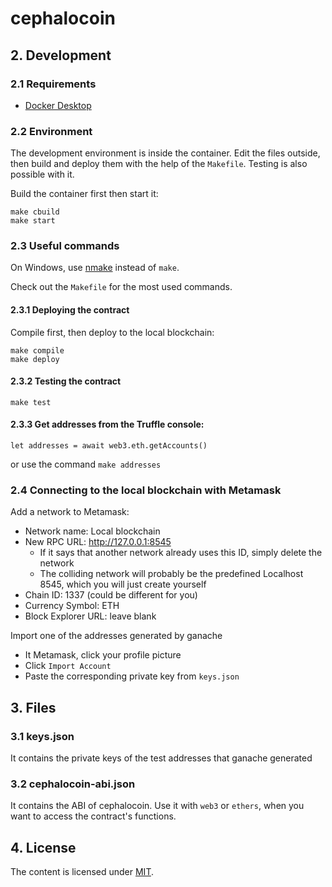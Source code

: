 # cephalocoin

## 2. Development
### 2.1 Requirements

- [Docker Desktop](https://www.docker.com/products/docker-desktop)

### 2.2 Environment

The development environment is inside the container. Edit the files outside, then build and deploy them with the help of the `Makefile`.
Testing is also possible with it.

Build the container first then start it:

```
make cbuild
make start
```

### 2.3 Useful commands

On Windows, use [nmake](https://docs.microsoft.com/en-us/cpp/build/reference/nmake-reference?view=msvc-160&viewFallbackFrom=vs-2019) instead of `make`.

Check out the `Makefile` for the most used commands.

#### 2.3.1 Deploying the contract

Compile first, then deploy to the local blockchain:

```
make compile
make deploy
```

#### 2.3.2 Testing the contract

```
make test
```

#### 2.3.3 Get addresses from the Truffle console:

```
let addresses = await web3.eth.getAccounts()
```

or use the command `make addresses`

### 2.4 Connecting to the local blockchain with Metamask

Add a network to Metamask:
- Network name: Local blockchain
- New RPC URL: http://127.0.0.1:8545
    + If it says that another network already uses this ID, simply delete the network
    + The colliding network will probably be the predefined Localhost 8545, which you will just create yourself
- Chain ID: 1337 (could be different for you)
- Currency Symbol: ETH
- Block Explorer URL: leave blank

Import one of the addresses generated by ganache
- It Metamask, click your profile picture
- Click `Import Account`
- Paste the corresponding private key from `keys.json`

## 3. Files

### 3.1 keys.json

It contains the private keys of the test addresses that ganache generated

### 3.2 cephalocoin-abi.json

It contains the ABI of cephalocoin. Use it with `web3` or `ethers`, when you want to access the contract's functions.


## 4. License

The content is licensed under [MIT](https://opensource.org/licenses/MIT).
